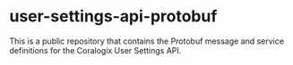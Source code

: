 # user-settings-api-protobuf

This is a public repository that contains the Protobuf message and service definitions for the Coralogix User Settings API.
